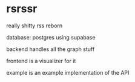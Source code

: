 # rsrssr
really shitty rss reborn

database: postgres using supabase

backend handles all the graph stuff

frontend is a visualizer for it

example is an example implementation of the API

